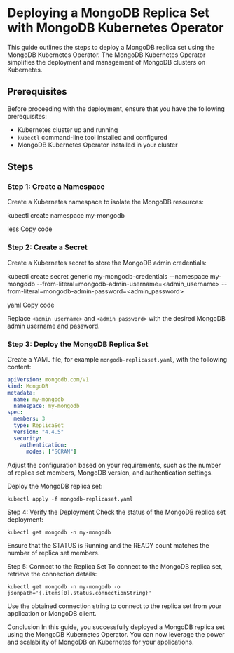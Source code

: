 # Deploying a MongoDB Replica Set with MongoDB Kubernetes Operator

This guide outlines the steps to deploy a MongoDB replica set using the MongoDB Kubernetes Operator. The MongoDB Kubernetes Operator simplifies the deployment and management of MongoDB clusters on Kubernetes.

## Prerequisites

Before proceeding with the deployment, ensure that you have the following prerequisites:

- Kubernetes cluster up and running
- `kubectl` command-line tool installed and configured
- MongoDB Kubernetes Operator installed in your cluster

## Steps

### Step 1: Create a Namespace

Create a Kubernetes namespace to isolate the MongoDB resources:

kubectl create namespace my-mongodb

less
Copy code

### Step 2: Create a Secret

Create a Kubernetes secret to store the MongoDB admin credentials:

kubectl create secret generic my-mongodb-credentials
--namespace my-mongodb
--from-literal=mongodb-admin-username=<admin_username>
--from-literal=mongodb-admin-password=<admin_password>

yaml
Copy code

Replace `<admin_username>` and `<admin_password>` with the desired MongoDB admin username and password.

### Step 3: Deploy the MongoDB Replica Set

Create a YAML file, for example `mongodb-replicaset.yaml`, with the following content:

```yaml
apiVersion: mongodb.com/v1
kind: MongoDB
metadata:
  name: my-mongodb
  namespace: my-mongodb
spec:
  members: 3
  type: ReplicaSet
  version: "4.4.5"
  security:
    authentication:
      modes: ["SCRAM"] 
```      
      
     
Adjust the configuration based on your requirements, such as the number of replica set members, MongoDB version, and authentication settings.

Deploy the MongoDB replica set:
```
kubectl apply -f mongodb-replicaset.yaml
```
Step 4: Verify the Deployment
Check the status of the MongoDB replica set deployment:
```
kubectl get mongodb -n my-mongodb
```
Ensure that the STATUS is Running and the READY count matches the number of replica set members.

Step 5: Connect to the Replica Set
To connect to the MongoDB replica set, retrieve the connection details:
```
kubectl get mongodb -n my-mongodb -o jsonpath='{.items[0].status.connectionString}'
```
Use the obtained connection string to connect to the replica set from your application or MongoDB client.

Conclusion
In this guide, you successfully deployed a MongoDB replica set using the MongoDB Kubernetes Operator. You can now leverage the power and scalability of MongoDB on Kubernetes for your applications.
